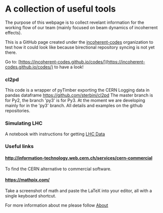 # A collection of useful tools 

The purpose of this webpage is to collect revelant information for the working flow of our team (mainly focused on beam dynamics of incoherrent effects).

This is a GitHub page created under the [incoherent-codes](http://github.com/incoherent-codes) organization to test how it could look like because birectional repository syncing is not yet there.

Go to: 
[https://incoherent-codes.github.io/codes/](https://incoherent-codes.github.io/codes/) to have a look!


### cl2pd
This code is a wrapper of pyTimber exporting the CERN Logging data in pandas dataframe
https://github.com/sterbini/cl2pd
The master branch is for Py2, the branch 'py3' is for Py3. At the moment we are developing mainly for in the 'py3' branch.
All details and examples on the github repositories.


### Simulating LHC
A notebook with instructions for getting [LHC Data](Simulating_LHC/Simulating_LHC.md)

### Useful links
#### http://information-technology.web.cern.ch/services/cern-commercial
To find the CERN alternative to commercial software.

#### https://mathpix.com/
Take a screenshot of math and paste the LaTeX into your editor, all with a single keyboard shortcut.


For more information about me please follow [About](about.md)




